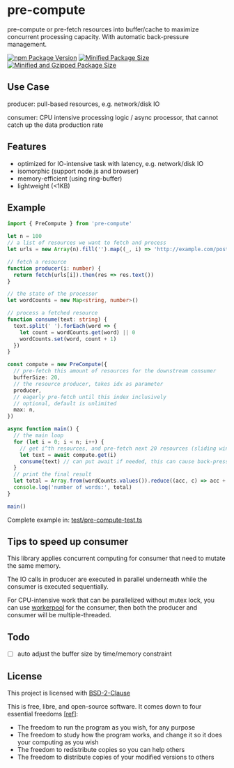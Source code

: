 # pre-compute

pre-compute or pre-fetch resources into buffer/cache to maximize concurrent processing capacity.
With automatic back-pressure management.

[![npm Package Version](https://img.shields.io/npm/v/pre-compute)](https://www.npmjs.com/package/pre-compute)
[![Minified Package Size](https://img.shields.io/bundlephobia/min/pre-compute)](https://bundlephobia.com/package/pre-compute)
[![Minified and Gzipped Package Size](https://img.shields.io/bundlephobia/minzip/pre-compute)](https://bundlephobia.com/package/pre-compute)

## Use Case

producer: pull-based resources, e.g. network/disk IO

consumer: CPU intensive processing logic / async processor, that cannot catch up the data production rate

## Features

- optimized for IO-intensive task with latency, e.g. network/disk IO
- isomorphic (support node.js and browser)
- memory-efficient (using ring-buffer)
- lightweight (<1KB)

## Example

```typescript
import { PreCompute } from 'pre-compute'

let n = 100
// a list of resources we want to fetch and process
let urls = new Array(n).fill('').map((_, i) => 'http://example.com/post/' + i)

// fetch a resource
function producer(i: number) {
  return fetch(urls[i]).then(res => res.text())
}

// the state of the processor
let wordCounts = new Map<string, number>()

// process a fetched resource
function consume(text: string) {
  text.split(' ').forEach(word => {
    let count = wordCounts.get(word) || 0
    wordCounts.set(word, count + 1)
  })
}

const compute = new PreCompute({
  // pre-fetch this amount of resources for the downstream consumer
  bufferSize: 20,
  // the resource producer, takes idx as parameter
  producer,
  // eagerly pre-fetch until this index inclusively
  // optional, default is unlimited
  max: n,
})

async function main() {
  // the main loop
  for (let i = 0; i < n; i++) {
    // get i^th resources, and pre-fetch next 20 resources (sliding window)
    let text = await compute.get(i)
    consume(text) // can put await if needed, this can cause back-pressure on the pre-fetching
  }
  // print the final result
  let total = Array.from(wordCounts.values()).reduce((acc, c) => acc + c)
  console.log('number of words:', total)
}

main()
```

Complete example in: [test/pre-compute-test.ts](./test/pre-compute-test.ts)

## Tips to speed up consumer

This library applies concurrent computing for consumer that need to mutate the same memory.

The IO calls in producer are executed in parallel underneath while the consumer is executed sequentially.

For CPU-intensive work that can be parallelized without mutex lock, you can use [workerpool](https://www.npmjs.com/package/workerpool) for the consumer, then both the producer and consumer will be multiple-threaded.

## Todo

- [ ] auto adjust the buffer size by time/memory constraint

## License

This project is licensed with [BSD-2-Clause](./LICENSE)

This is free, libre, and open-source software. It comes down to four essential freedoms [[ref]](https://seirdy.one/2021/01/27/whatsapp-and-the-domestication-of-users.html#fnref:2):

- The freedom to run the program as you wish, for any purpose
- The freedom to study how the program works, and change it so it does your computing as you wish
- The freedom to redistribute copies so you can help others
- The freedom to distribute copies of your modified versions to others
